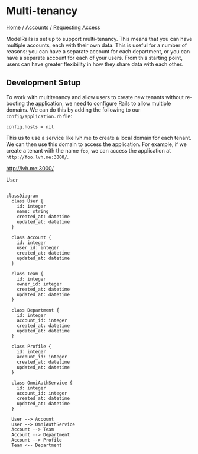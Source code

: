 # Multi-tenancy
[Home](./README.md) / [Accounts](accounts/README.md) / [Requesting Access](accounts/requesting_access.md)


ModelRails is set up to support multi-tenancy. This means that you can have multiple accounts, each with their own data. This is useful for a number of reasons: you can have a separate account for each department, or you can have a separate account for each of your users. From this starting point, users can have greater flexibility in how they share data with each other.

## Development Setup

To work with multitenancy and allow users to create new tenants without re-booting the application,  we need to configure Rails to allow multiple domains. We can do this by adding the following to our `config/application.rb` file:

    config.hosts = nil

This us to use a service like lvh.me to create a local domain for each tenant. We can then use this domain to access the application. For example, if we create a tenant with the name `foo`, we can access the application at `http://foo.lvh.me:3000/`.

http://lvh.me:3000/


User 

``` mermaid

classDiagram
  class User {
    id: integer
    name: string
    created_at: datetime
    updated_at: datetime
  }

  class Account {
    id: integer
    user_id: integer
    created_at: datetime
    updated_at: datetime
  }

  class Team {
    id: integer
    owner_id: integer
    created_at: datetime
    updated_at: datetime
  }

  class Department {
    id: integer
    account_id: integer
    created_at: datetime
    updated_at: datetime
  }

  class Profile {
    id: integer
    account_id: integer
    created_at: datetime
    updated_at: datetime
  }

  class OmniAuthService {
    id: integer
    account_id: integer
    created_at: datetime
    updated_at: datetime
  }

  User --> Account
  User --> OmniAuthService
  Account --> Team
  Account --> Department
  Account --> Profile
  Team <-- Department


```
